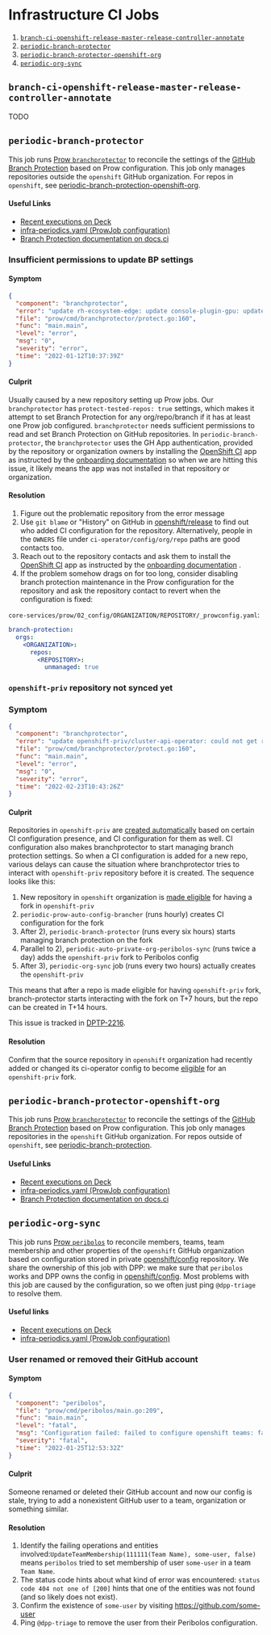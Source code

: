 # Infrastructure CI Jobs

1. [`branch-ci-openshift-release-master-release-controller-annotate`](#branch-ci-openshift-release-master-release-controller-annotate)
2. [`periodic-branch-protector`](#periodic-branch-protector)
3. [`periodic-branch-protector-openshift-org`](#periodic-branch-protector-openshift-org)
4. [`periodic-org-sync`](#periodic-org-sync)

## `branch-ci-openshift-release-master-release-controller-annotate`

TODO

## `periodic-branch-protector`

This job runs [Prow `branchprotector`](https://github.com/kubernetes/test-infra/tree/master/prow/cmd/branchprotector) to
reconcile the settings of
the [GitHub Branch Protection](https://docs.github.com/en/repositories/configuring-branches-and-merges-in-your-repository/defining-the-mergeability-of-pull-requests/about-protected-branches)
based on Prow configuration. This job only manages repositories outside the `openshift` GitHub organization. For repos
in `openshift`, see [periodic-branch-protection-openshift-org](#periodic-branch-protector-openshift-org).

#### Useful Links

- [Recent executions on Deck](https://prow.ci.openshift.org/?job=periodic-branch-protector)
- [infra-periodics.yaml (ProwJob configuration)](https://github.com/openshift/release/blob/master/ci-operator/jobs/infra-periodics.yaml)
- [Branch Protection documentation on docs.ci](https://docs.ci.openshift.org/docs/architecture/branch-protection/)

### Insufficient permissions to update BP settings

#### Symptom

```json
{
  "component": "branchprotector",
  "error": "update rh-ecosystem-edge: update console-plugin-gpu: update main from protected=false: get current branch protection: the GitHub API request returns a 403 error: {\"message\":\"Resource not accessible by integration\",\"documentation_url\":\"https://docs.github.com/rest/reference/repos#get-branch-protection\"}",
  "file": "prow/cmd/branchprotector/protect.go:160",
  "func": "main.main",
  "level": "error",
  "msg": "0",
  "severity": "error",
  "time": "2022-01-12T10:37:39Z"
}
```

#### Culprit

Usually caused by a new repository setting up Prow jobs. Our `branchprotector` has `protect-tested-repos: true`
settings, which makes it attempt to set Branch Protection for any org/repo/branch if it has at least one Prow job
configured. `branchprotector` needs sufficient permissions to read and set Branch Protection on GitHub repositories.
In `periodic-branch-protector`, the `branchprotector` uses the GH App authentication, provided by the repository or
organization owners by installing the [OpenShift CI](https://github.com/apps/openshift-ci) app as instructed by
the [onboarding documentation](https://docs.ci.openshift.org/docs/how-tos/onboarding-a-new-component/#granting-robots-privileges-and-installing-the-github-app)
so when we are hitting this issue, it likely means the app was not installed in that repository or organization.

#### Resolution

1. Figure out the problematic repository from the error message
2. Use `git blame` or "History" on GitHub in [openshift/release](https://github.com/openshift/release/) to find out who
   added CI configuration for the repository. Alternatively, people in the `OWNERS` file
   under `ci-operator/config/org/repo` paths are good contacts too.
3. Reach out to the repository contacts and ask them to install the [OpenShift CI](https://github.com/apps/openshift-ci)
   app as instructed by
   the [onboarding documentation](https://docs.ci.openshift.org/docs/how-tos/onboarding-a-new-component/#granting-robots-privileges-and-installing-the-github-app)
   .
4. If the problem somehow drags on for too long, consider disabling branch protection maintenance in the Prow
   configuration for the repository and ask the repository contact to revert when the configuration is fixed:

`core-services/prow/02_config/ORGANIZATION/REPOSITORY/_prowconfig.yaml`:

```yaml
branch-protection:
  orgs:
    <ORGANIZATION>:
      repos:
        <REPOSITORY>:
          unmanaged: true
```

### `openshift-priv` repository not synced yet

### Symptom

```json
{
  "component": "branchprotector",
  "error": "update openshift-priv/cluster-api-operator: could not get repo to check for archival: status code 404 not one of [200], body: {\"message\":\"Not Found\",\"documentation_url\":\"https://docs.github.com/rest/reference/repos#get-a-repository\"}",
  "file": "prow/cmd/branchprotector/protect.go:160",
  "func": "main.main",
  "level": "error",
  "msg": "0",
  "severity": "error",
  "time": "2022-02-23T10:43:26Z"
}
```

#### Culprit

Repositories in `openshift-priv`
are [created automatically](https://docs.ci.openshift.org/docs/architecture/private-repositories/#openshift-priv-organization)
based on certain CI configuration presence, and CI configuration for them as well. CI configuration also makes
branchprotector to start managing branch protection settings. So when a CI configuration is added for a new repo,
various delays can cause the situation where branchprotector tries to interact with `openshift-priv` repository before
it is created. The sequence looks like this:

1. New repository in `openshift` organization
   is [made eligible](https://prow.ci.openshift.org/?job=periodic-prow-auto-config-brancher) for having a fork
   in `openshift-priv`
2. `periodic-prow-auto-config-brancher` (runs hourly) creates CI configuration for the fork
3. After 2), `periodic-branch-protector` (runs every six hours) starts managing branch protection on the fork
4. Parallel to 2), `periodic-auto-private-org-peribolos-sync` (runs twice a day) adds the `openshift-priv` fork to
   Peribolos config
5. After 3), `periodic-org-sync` job (runs every two hours) actually creates the `openshift-priv`

This means that after a repo is made eligible for having `openshift-priv` fork, branch-protector starts interacting with
the fork on T+7 hours, but the repo can be created in T+14 hours.

This issue is tracked in [DPTP-2216](https://issues.redhat.com/browse/DPTP-2216).

#### Resolution

Confirm that the source repository in `openshift` organization had recently added or changed its ci-operator config to
become [eligible](https://docs.ci.openshift.org/docs/architecture/private-repositories/#involved-repositories) for
an `openshift-priv` fork.

## `periodic-branch-protector-openshift-org`

This job runs [Prow `branchprotector`](https://github.com/kubernetes/test-infra/tree/master/prow/cmd/branchprotector) to
reconcile the settings of
the [GitHub Branch Protection](https://docs.github.com/en/repositories/configuring-branches-and-merges-in-your-repository/defining-the-mergeability-of-pull-requests/about-protected-branches)
based on Prow configuration. This job only manages repositories in the `openshift` GitHub organization. For repos
outside of `openshift`, see [periodic-branch-protection](#periodic-branch-protector).

#### Useful Links

- [Recent executions on Deck](https://prow.ci.openshift.org/?job=periodic-branch-protector-openshift-org)
- [infra-periodics.yaml (ProwJob configuration)](https://github.com/openshift/release/blob/master/ci-operator/jobs/infra-periodics.yaml)
- [Branch Protection documentation on docs.ci](https://docs.ci.openshift.org/docs/architecture/branch-protection/)

## `periodic-org-sync`

This job runs [Prow `peribolos`](https://github.com/kubernetes/test-infra/tree/master/prow/cmd/peribolos) to reconcile
members, teams, team membership and other properties of the `openshift`
GitHub organization based on configuration stored in private [openshift/config](https://github.com/openshift/config)
repository. We share the ownership of this job with DPP: we make sure that `peribolos` works and DPP owns the config in
[openshift/config](https://github.com/openshift/config). Most problems with this job are caused by the configuration, so
we often just ping `@dpp-triage` to resolve them.

#### Useful links

- [Recent executions on Deck](https://prow.ci.openshift.org/?job=periodic-org-sync)
- [infra-periodics.yaml (ProwJob configuration)](https://github.com/openshift/release/blob/master/ci-operator/jobs/infra-periodics.yaml)

### User renamed or removed their GitHub account

#### Symptom

```json
{
  "component": "peribolos",
  "file": "prow/cmd/peribolos/main.go:209",
  "func": "main.main",
  "level": "fatal",
  "msg": "Configuration failed: failed to configure openshift teams: failed to update Team Red Hat members: UpdateTeamMembership(111111(Team Name), some-user, false) failed: status code 404 not one of [200], body: {\"message\":\"Not Found\",\"documentation_url\":\"https://docs.github.com/rest/reference/teams#add-or-update-team-membership-for-a-user\"}",
  "severity": "fatal",
  "time": "2022-01-25T12:53:32Z"
}
```

#### Culprit

Someone renamed or deleted their GitHub account and now our config is stale, trying to add a nonexistent GitHub user to
a team, organization or something similar.

#### Resolution

1. Identify the failing operations and entities involved:`UpdateTeamMembership(111111(Team Name), some-user, false)`
   means `peribolos` tried to set membership of user `some-user` in a team `Team Name`.
2. The status code hints about what kind of error was encountered: `status code 404 not one of [200]` hints that one of
   the entities was not found (and so likely does not exist).
3. Confirm the existence of `some-user` by visiting https://github.com/some-user
4. Ping `@dpp-triage` to remove the user from their Peribolos configuration.
